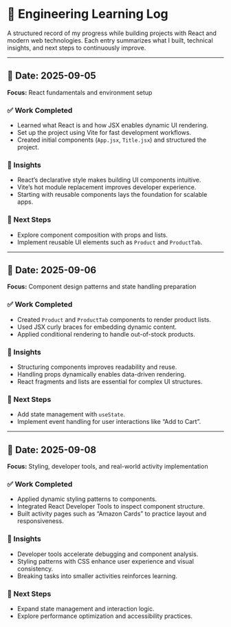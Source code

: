 # 📘 Engineering Learning Log

A structured record of my progress while building projects with React and modern web technologies. Each entry summarizes what I built, technical insights, and next steps to continuously improve.

---

## 📅 Date: 2025-09-05  
**Focus:** React fundamentals and environment setup

### ✅ Work Completed  
- Learned what React is and how JSX enables dynamic UI rendering.  
- Set up the project using Vite for fast development workflows.  
- Created initial components (`App.jsx`, `Title.jsx`) and structured the project.

### 🧠 Insights  
- React’s declarative style makes building UI components intuitive.  
- Vite’s hot module replacement improves developer experience.  
- Starting with reusable components lays the foundation for scalable apps.

### 🚀 Next Steps  
- Explore component composition with props and lists.  
- Implement reusable UI elements such as `Product` and `ProductTab`.

---

## 📅 Date: 2025-09-06  
**Focus:** Component design patterns and state handling preparation

### ✅ Work Completed  
- Created `Product` and `ProductTab` components to render product lists.  
- Used JSX curly braces for embedding dynamic content.  
- Applied conditional rendering to handle out-of-stock products.

### 🧠 Insights  
- Structuring components improves readability and reuse.  
- Handling props dynamically enables data-driven rendering.  
- React fragments and lists are essential for complex UI structures.

### 🚀 Next Steps  
- Add state management with `useState`.  
- Implement event handling for user interactions like “Add to Cart”.

---

## 📅 Date: 2025-09-08  
**Focus:** Styling, developer tools, and real-world activity implementation

### ✅ Work Completed  
- Applied dynamic styling patterns to components.  
- Integrated React Developer Tools to inspect component structure.  
- Built activity pages such as “Amazon Cards” to practice layout and responsiveness.

### 🧠 Insights  
- Developer tools accelerate debugging and component analysis.  
- Styling patterns with CSS enhance user experience and visual consistency.  
- Breaking tasks into smaller activities reinforces learning.

### 🚀 Next Steps  
- Expand state management and interaction logic.  
- Explore performance optimization and accessibility practices.
